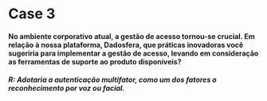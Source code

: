 # Case 3

#### No ambiente corporativo atual, a gestão de acesso tornou-se crucial. Em relação à nossa plataforma, Dadosfera, que práticas inovadoras você sugeriria para implementar a gestão de acesso, levando em consideração as ferramentas de suporte ao produto disponíveis?

##### R: Adotaria a autenticação multifator, como um dos fatores o reconhecimento por voz ou facial.
